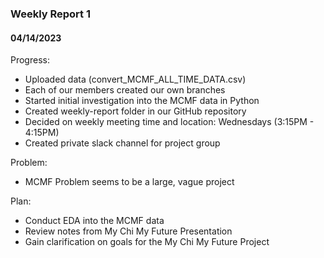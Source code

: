 ### Weekly Report 1
#### 04/14/2023

Progress:
- Uploaded data (convert_MCMF_ALL_TIME_DATA.csv)
- Each of our members created our own branches
- Started initial investigation into the MCMF data in Python
- Created weekly-report folder in our GitHub repository
- Decided on weekly meeting time and location: Wednesdays (3:15PM - 4:15PM)
- Created private slack channel for project group

Problem:
- MCMF Problem seems to be a large, vague project

Plan:
- Conduct EDA into the MCMF data
- Review notes from My Chi My Future Presentation
- Gain clarification on goals for the My Chi My Future Project
